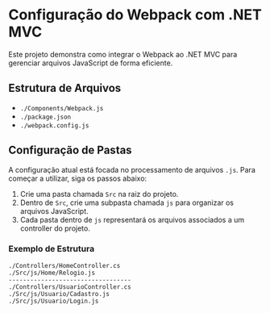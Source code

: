 # Configuração do Webpack com .NET MVC

Este projeto demonstra como integrar o Webpack ao .NET MVC para gerenciar arquivos JavaScript de forma eficiente.

## Estrutura de Arquivos

- `./Components/Webpack.js`
- `./package.json`
- `./webpack.config.js`

## Configuração de Pastas

A configuração atual está focada no processamento de arquivos `.js`. Para começar a utilizar, siga os passos abaixo:

1. Crie uma pasta chamada `Src` na raiz do projeto.
2. Dentro de `Src`, crie uma subpasta chamada `js` para organizar os arquivos JavaScript.
3. Cada pasta dentro de `js` representará os arquivos associados a um controller do projeto.

### Exemplo de Estrutura

```plaintext
./Controllers/HomeController.cs
./Src/js/Home/Relogio.js
----------------------------------
./Controllers/UsuarioController.cs
./Src/js/Usuario/Cadastro.js
./Src/js/Usuario/Login.js
